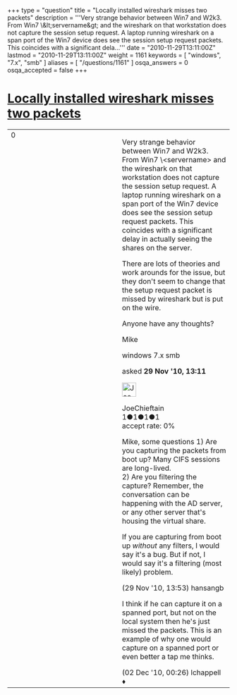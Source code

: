 +++
type = "question"
title = "Locally installed wireshark misses two packets"
description = '''Very strange behavior between Win7 and W2k3. From Win7 &#92;&amp;lt;servername&amp;gt; and the wireshark on that workstation does not capture the session setup request. A laptop running wireshark on a span port of the Win7 device does see the session setup request packets. This coincides with a significant dela...'''
date = "2010-11-29T13:11:00Z"
lastmod = "2010-11-29T13:11:00Z"
weight = 1161
keywords = [ "windows", "7.x", "smb" ]
aliases = [ "/questions/1161" ]
osqa_answers = 0
osqa_accepted = false
+++

<div class="headNormal">

# [Locally installed wireshark misses two packets](/questions/1161/locally-installed-wireshark-misses-two-packets)

</div>

<div id="main-body">

<div id="askform">

<table id="question-table" style="width:100%;"><colgroup><col style="width: 50%" /><col style="width: 50%" /></colgroup><tbody><tr class="odd"><td style="width: 30px; vertical-align: top"><div class="vote-buttons"><div id="post-1161-score" class="post-score" title="current number of votes">0</div><div id="favorite-count" class="favorite-count"></div></div></td><td><div id="item-right"><div class="question-body"><p>Very strange behavior between Win7 and W2k3. From Win7 \&lt;servername&gt; and the wireshark on that workstation does not capture the session setup request. A laptop running wireshark on a span port of the Win7 device does see the session setup request packets. This coincides with a significant delay in actually seeing the shares on the server.</p><p>There are lots of theories and work arounds for the issue, but they don't seem to change that the setup request packet is missed by wireshark but is put on the wire.</p><p>Anyone have any thoughts?</p><p>Mike</p></div><div id="question-tags" class="tags-container tags">windows 7.x smb</div><div id="question-controls" class="post-controls"></div><div class="post-update-info-container"><div class="post-update-info post-update-info-user"><p>asked <strong>29 Nov '10, 13:11</strong></p><img src="https://secure.gravatar.com/avatar/5a43b9da657dcd22050e7564f3f4ac55?s=32&amp;d=identicon&amp;r=g" class="gravatar" width="32" height="32" alt="JoeChieftain&#39;s gravatar image" /><p>JoeChieftain<br />
<span class="score" title="1 reputation points">1</span><span title="1 badges"><span class="badge1">●</span><span class="badgecount">1</span></span><span title="1 badges"><span class="silver">●</span><span class="badgecount">1</span></span><span title="1 badges"><span class="bronze">●</span><span class="badgecount">1</span></span><br />
<span class="accept_rate" title="Rate of the user&#39;s accepted answers">accept rate:</span> <span title="JoeChieftain has no accepted answers">0%</span></p></div></div><div id="comments-container-1161" class="comments-container"><span id="1163"></span><div id="comment-1163" class="comment"><div id="post-1163-score" class="comment-score"></div><div class="comment-text"><p>Mike, some questions 1) Are you capturing the packets from boot up? Many CIFS sessions are long-lived.<br />
2) Are you filtering the capture? Remember, the conversation can be happening with the AD server, or any other server that's housing the virtual share.</p><p>If you are capturing from boot up <em>without</em> any filters, I would say it's a bug. But if not, I would say it's a filtering (most likely) problem.</p></div><div id="comment-1163-info" class="comment-info"><span class="comment-age">(29 Nov '10, 13:53)</span> hansangb</div></div><span id="1206"></span><div id="comment-1206" class="comment"><div id="post-1206-score" class="comment-score"></div><div class="comment-text"><p>I think if he can capture it on a spanned port, but not on the local system then he's just missed the packets. This is an example of why one would capture on a spanned port or even better a tap me thinks.</p></div><div id="comment-1206-info" class="comment-info"><span class="comment-age">(02 Dec '10, 00:26)</span> lchappell ♦</div></div></div><div id="comment-tools-1161" class="comment-tools"></div><div class="clear"></div><div id="comment-1161-form-container" class="comment-form-container"></div><div class="clear"></div></div></td></tr></tbody></table>

</div>

</div>

